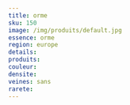 ```yaml
---
title: orme
sku: 150
image: /img/produits/default.jpg
essence: orme
region: europe
details: 
produits:
couleur: 
densite: 
veines: sans
rarete: 
---
```

